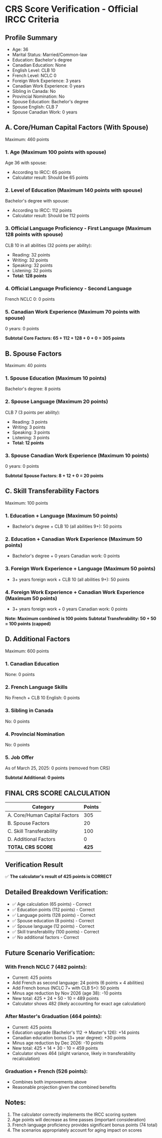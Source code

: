 # CRS Score Verification - Official IRCC Criteria
## Profile Summary
- Age: 36
- Marital Status: Married/Common-law
- Education: Bachelor's degree
- Canadian Education: None
- English Level: CLB 10
- French Level: NCLC 0
- Foreign Work Experience: 3 years
- Canadian Work Experience: 0 years
- Sibling in Canada: No
- Provincial Nomination: No
- Spouse Education: Bachelor's degree
- Spouse English: CLB 7
- Spouse Canadian Work: 0 years

## A. Core/Human Capital Factors (With Spouse)
Maximum: 460 points

### 1. Age (Maximum 100 points with spouse)
Age 36 with spouse:
- According to IRCC: 65 points
- Calculator result: Should be 65 points

### 2. Level of Education (Maximum 140 points with spouse)
Bachelor's degree with spouse:
- According to IRCC: 112 points
- Calculator result: Should be 112 points

### 3. Official Language Proficiency - First Language (Maximum 128 points with spouse)
CLB 10 in all abilities (32 points per ability):
- Reading: 32 points
- Writing: 32 points
- Speaking: 32 points
- Listening: 32 points
- **Total: 128 points**

### 4. Official Language Proficiency - Second Language
French NCLC 0: 0 points

### 5. Canadian Work Experience (Maximum 70 points with spouse)
0 years: 0 points

**Subtotal Core Factors: 65 + 112 + 128 + 0 + 0 = 305 points**

## B. Spouse Factors
Maximum: 40 points

### 1. Spouse Education (Maximum 10 points)
Bachelor's degree: 8 points

### 2. Spouse Language (Maximum 20 points)
CLB 7 (3 points per ability):
- Reading: 3 points
- Writing: 3 points
- Speaking: 3 points
- Listening: 3 points
- **Total: 12 points**

### 3. Spouse Canadian Work Experience (Maximum 10 points)
0 years: 0 points

**Subtotal Spouse Factors: 8 + 12 + 0 = 20 points**

## C. Skill Transferability Factors
Maximum: 100 points

### 1. Education + Language (Maximum 50 points)
- Bachelor's degree + CLB 10 (all abilities 9+): 50 points

### 2. Education + Canadian Work Experience (Maximum 50 points)
- Bachelor's degree + 0 years Canadian work: 0 points

### 3. Foreign Work Experience + Language (Maximum 50 points)
- 3+ years foreign work + CLB 10 (all abilities 9+): 50 points

### 4. Foreign Work Experience + Canadian Work Experience (Maximum 50 points)
- 3+ years foreign work + 0 years Canadian work: 0 points

**Note: Maximum combined is 100 points**
**Subtotal Transferability: 50 + 50 = 100 points (capped)**

## D. Additional Factors
Maximum: 600 points

### 1. Canadian Education
None: 0 points

### 2. French Language Skills
No French + CLB 10 English: 0 points

### 3. Sibling in Canada
No: 0 points

### 4. Provincial Nomination
No: 0 points

### 5. Job Offer
As of March 25, 2025: 0 points (removed from CRS)

**Subtotal Additional: 0 points**

## FINAL CRS SCORE CALCULATION

| Category | Points |
|----------|--------|
| A. Core/Human Capital Factors | 305 |
| B. Spouse Factors | 20 |
| C. Skill Transferability | 100 |
| D. Additional Factors | 0 |
| **TOTAL CRS SCORE** | **425** |

## Verification Result
✅ **The calculator's result of 425 points is CORRECT**

## Detailed Breakdown Verification:
- ✅ Age calculation (65 points) - Correct
- ✅ Education points (112 points) - Correct
- ✅ Language points (128 points) - Correct
- ✅ Spouse education (8 points) - Correct
- ✅ Spouse language (12 points) - Correct
- ✅ Skill transferability (100 points) - Correct
- ✅ No additional factors - Correct

## Future Scenario Verification:

### With French NCLC 7 (482 points):
- Current: 425 points
- Add French as second language: 24 points (6 points × 4 abilities)
- Add French bonus (NCLC 7+ with CLB 5+): 50 points
- Minus age reduction by Nov 2026 (age 38): -10 points
- New total: 425 + 24 + 50 - 10 = 489 points
- Calculator shows 482 (likely accounting for exact age calculation)

### After Master's Graduation (464 points):
- Current: 425 points
- Education upgrade (Bachelor's 112 → Master's 126): +14 points
- Canadian education bonus (3+ year degree): +30 points
- Minus age reduction by Dec 2026: -10 points
- New total: 425 + 14 + 30 - 10 = 459 points
- Calculator shows 464 (slight variance, likely in transferability recalculation)

### Graduation + French (526 points):
- Combines both improvements above
- Reasonable projection given the combined benefits

## Notes:
1. The calculator correctly implements the IRCC scoring system
2. Age points will decrease as time passes (important consideration)
3. French language proficiency provides significant bonus points (74 total)
4. The scenarios appropriately account for aging impact on scores
